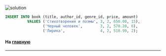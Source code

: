 

<img src="../art/2.1.10.task.png" alt="solution" >


```sql 
INSERT INTO book (title, author_id, genre_id, price, amount)
          VALUES ('Стихотворения и поэмы', 3, 2, 650.00, 15),
                 ('Черный человек',        3, 2, 570.20, 6),
                 ('Лирика',                4, 2, 518.99, 2);
```
#### На [главную](https://github.com/BEPb/stepik_sql#readme)

---


